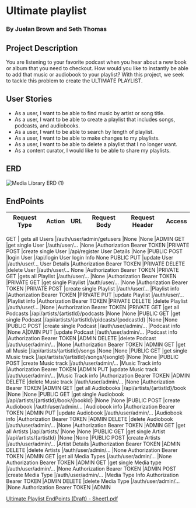 # Ultimate playlist 
### By Juelan Brown and Seth Thomas

## Project Description 
You are listening to your favorite podcast when you hear about a new book or album that you need to checkout. How would you like to instantly be able to add that music or audiobook to your playlist? With this project, we seek to tackle this problem to create the ULTIMATE PLAYLIST.

## User Stories
- As a user, I want to be able to find music by artist or song title.
- As a user, I want to be able to create a playlist that includes songs, podcasts, and audiobooks.
- As a user, I want to be able to search by length of playlist.
- As a user, I want to be able to make changes to my playlists.
- As a user, I want to be able to delete a playlist that I no longer want.
- As  a content curator, I would like to be able to share my playlists.



## ERD
![Media Library ERD (1)](https://user-images.githubusercontent.com/72534273/147978728-57681628-b286-4b43-952e-b466d921f45c.png)

## EndPoints
Request Type	|Action	|URL	|Request Body	|Request Header	|Access
------------ |------------ | ------------- | ------------- | ------------- | -------------

GET	| gets all Users	|/auth/user/admin/getusers	|None	|None	|ADMIN
GET	|get single User	|/auth/user/...	|None	|Authorization Bearer TOKEN	|PRIVATE
POST	|create single User	|/api/register	User Details	|None	|PUBLIC
POST	|login User	|/api/login	User login Info	None	PUBLIC
PUT	|update User	|/auth/user/...	User Details	|Authorization Bearer TOKEN	|PRIVATE
DELETE	|delete User	|/auth/user/...	None	|Authorization Bearer TOKEN	|PRIVATE
GET	|gets all Playlist	|/auth/user/...	|None	|Authorization Bearer TOKEN	|PRIVATE
GET	|get single Playlist	|/auth/user/...	|None	|Authorization Bearer TOKEN	|PRIVATE
POST	|create single Playlist	|/auth/user/...	|Playlist info	|Authorization Bearer TOKEN	|PRIVATE
PUT	|update Playlist	|/auth/user/...	|Playlist info	|Authorization Bearer TOKEN	|PRIVATE
DELETE	|delete Playlist	|/auth/user/...	|None	|Authorization Bearer TOKEN	|PRIVATE
GET	|get all Podcasts	|/api/artists/{artistId}/podcasts	|None	|None	|PUBLIC
GET	|get single Podcast	|/api/artists/{artistId}/pidcasts/{podcastId}	|None	|None	|PUBLIC
POST	|create single Podcast	|/auth/user/admin/...	|Podcast info	|None	A|DMIN
PUT	|update Podcast	|/auth/user/admin/...	|Podcast info	|Authorization Bearer TOKEN	|ADMIN
DELETE	|delete Podcast	|/auth/user/admin/...	|None	|Authorization Bearer TOKEN	|ADMIN
GET	|get all Music	|/api/artists/{artistId}/songs	|None	|None	|PUBLIC
GET	|get single Music track	|/api/artists/{artistId}/songs/{songId}	|None	|None	|PUBLIC
POST	|create  Music track	|/auth/user/admin/...	|Music Track info	|Authorization Bearer TOKEN	|ADMIN
PUT	|update Music track	|/auth/user/admin/...	|Music Track info	|Authorization Bearer TOKEN	|ADMIN
DELETE	|delete Music track	|/auth/user/admin/...	|None	|Authorization Bearer TOKEN	|ADMIN
GET	|get all Audiobooks	|/api/artists/{artistId}/book	|None	|None	|PUBLIC
GET	|get single Audiobook	|/api/artists/{artistId}/book/{bookId}	|None	|None	|PUBLIC
POST	|create Audiobook	|/auth/user/admin/...	|Audiobook info	|Authorization Bearer TOKEN	|ADMIN
PUT	|update Audiobook	|/auth/user/admin/...	|Audiobook info	|Authorization Bearer TOKEN	|ADMIN
DELETE	|delete Audiobook	|/auth/user/admin/...	|None	|Authorization Bearer TOKEN	|ADMIN
GET	|get all Artists	|/api/artists/	|None	|None	|PUBLIC
GET	|get single Artist	|/api/artists/{artistId}	|None	|None	|PUBLIC
POST	|create Artists	|/auth/user/admin/...	|Artist Details	|Authorization Bearer TOKEN	|ADMIN
DELETE	|delete Artists	|/auth/user/admin/...	|None	Authorization Bearer TOKEN	|ADMIN
GET	|get all Media Types	|/auth/user/admin/...	|None	Authorization Bearer TOKEN	|ADMIN
GET	|get single Media type	|/auth/user/admin/...	|None	Authorization Bearer TOKEN	|ADMIN
POST	|create Media Type	|/auth/user/admin/...	|Media Type Info	Authorization Bearer TOKEN	|ADMIN
DELETE	|delete Media Type	|/auth/user/admin/...	|None	Authorization Bearer TOKEN	|ADMIN

[Ultimate Playlist EndPoints (Draft) - Sheet1.pdf](https://github.com/SethThomaspowered/unit_2_project/files/7804107/Ultimate.Playlist.EndPoints.Draft.-.Sheet1.pdf)

